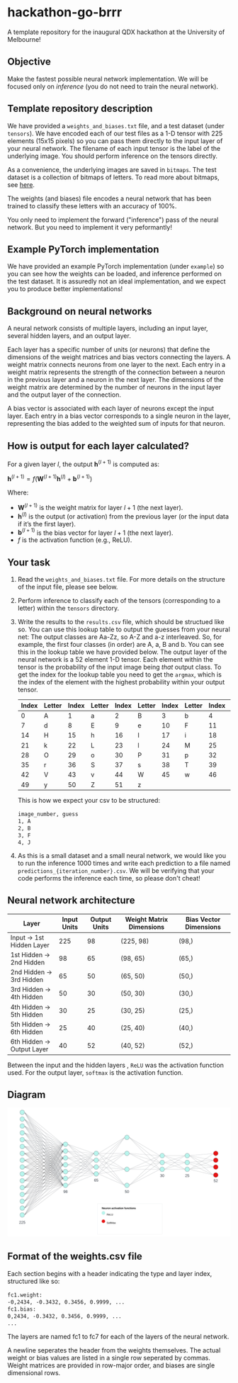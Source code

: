 # hackathon-go-brrr
A template repository for the inaugural QDX hackathon at the University of Melbourne!

## Objective
Make the fastest possible neural network implementation.
We will be focused only on *inference* (you do not need to train the neural network).

## Template repository description
We have provided a `weights_and_biases.txt` file, and a test dataset (under `tensors`). 
We have encoded each of our test files as a 1-D tensor with 225 elements (15x15 pixels) so you can pass them directly to the input layer of your neural network. The filename of each input tensor is the label of the underlying image.
You should perform inference on the tensors directly.

As a convenience, the underlying images are saved in `bitmaps`. The test dataset is a collection of bitmaps of letters.
To read more about bitmaps, see [here](https://en.wikipedia.org/wiki/Bitmap).

The weights (and biases) file encodes a neural network that has been trained to classify these letters with an accuracy of 100%.

You only need to implement the forward ("inference") pass of the neural network. But you need to implement it very peformantly!

## Example PyTorch implementation
We have provided an example PyTorch implementation (under `example`) so you can see how the weights can be loaded, and inference performed on the test dataset. It is assuredly not an ideal implementation, and we expect you to produce better implementations!

## Background on neural networks

A neural network consists of multiple layers, including an input layer, several hidden layers, and an output layer.

Each layer has a specific number of units (or neurons) that define the dimensions of the weight matrices and bias vectors connecting the layers.
A weight matrix connects neurons from one layer to the next.
Each entry in a weight matrix represents the strength of the connection between a neuron in the previous layer and a neuron in the next layer.
The dimensions of the weight matrix are determined by the number of neurons in the input layer and the output layer of the connection.

A bias vector is associated with each layer of neurons except the input layer.
Each entry in a bias vector corresponds to a single neuron in the layer, representing the bias added to the weighted sum of inputs for that neuron.

## How is output for each layer calculated?
For a given layer $l$, the output $\mathbf{h}^{(l+1)}$ is computed as:

$\mathbf{h}^{(l+1)} = f(\mathbf{W}^{(l+1)} \mathbf{h}^{(l)} + \mathbf{b}^{(l+1)})$

Where:

- $\mathbf{W}^{(l+1)}$ is the weight matrix for layer $l + 1$ (the next layer).
- $\mathbf{h}^{(l)}$ is the output (or activation) from the previous layer (or the input data if it’s the first layer).
- $\mathbf{b}^{(l + 1)}$ is the bias vector for layer $l + 1$ (the next layer).
- $f$ is the activation function (e.g., ReLU).

## Your task
1. Read the `weights_and_biases.txt` file. For more details on the structure of the input file, please see below.

2. Perform inference to classify each of the tensors (corresponding to a letter) within the `tensors` directory.

3. Write the results to the `results.csv` file, which should be structued like so. 
You can use this lookup table to output the guesses from your neural net:
The output classes are Aa-Zz, so A-Z and a-z interleaved. So, for example, the first four classes (in order) are A, a, B and b. You can see this in the lookup table we have provided below.
The output layer of the neural network is a 52 element 1-D tensor. Each element within the tensor is the probability of the input image being
*that* output class. To get the index for the lookup table you need to get the `argmax`, which is the index of the element with the highest probability within your output tensor.
    
    | Index | Letter | Index | Letter | Index | Letter | Index | Letter | Index | Letter | Index | Letter | Index | Letter |
    |-------|--------|-------|--------|-------|--------|-------|--------|-------|--------|-------|--------|-------|--------|
    | 0     | A      | 1     | a      | 2     | B      | 3     | b      | 4     | C      | 5     | c      | 6     | D      |
    | 7     | d      | 8     | E      | 9     | e      | 10    | F      | 11    | f      | 12    | G      | 13    | g      |
    | 14    | H      | 15    | h      | 16    | I      | 17    | i      | 18    | J      | 19    | j      | 20    | K      |
    | 21    | k      | 22    | L      | 23    | l      | 24    | M      | 25    | m      | 26    | N      | 27    | n      |
    | 28    | O      | 29    | o      | 30    | P      | 31    | p      | 32    | Q      | 33    | q      | 34    | R      |
    | 35    | r      | 36    | S      | 37    | s      | 38    | T      | 39    | t      | 40    | U      | 41    | u      |
    | 42    | V      | 43    | v      | 44    | W      | 45    | w      | 46    | X      | 47    | x      | 48    | Y      |
    | 49    | y      | 50    | Z      | 51    | z      |

    This is how we expect your csv to be structured:
    ```csv
    image_number, guess
    1, A
    2, B
    3, F
    4, J
    ```

4. As this is a small dataset and a small neural network, we would like you to run the inference 1000 times and write each prediction to a file named `predictions_{iteration_number}.csv`. We will be verifying that your code performs the inference each time, so please don't cheat!


## Neural network architecture

| Layer                          | Input Units | Output Units | Weight Matrix Dimensions | Bias Vector Dimensions |
|--------------------------------|-------------|--------------|--------------------------|------------------------|
| Input -> 1st Hidden Layer    | 225         | 98           | (225, 98)                | (98,)                  |
| 1st Hidden -> 2nd Hidden  | 98          | 65           | (98, 65)                 | (65,)                  |
| 2nd Hidden -> 3rd Hidden  | 65          | 50           | (65, 50)                 | (50,)                  |
| 3rd Hidden -> 4th Hidden  | 50          | 30           | (50, 30)                 | (30,)                  |
| 4th Hidden -> 5th Hidden  | 30          | 25           | (30, 25)                 | (25,)                  |
| 5th Hidden -> 6th Hidden   | 25          | 40           | (25, 40)                 | (40,)                  |
| 6th Hidden -> Output Layer   | 40          | 52           | (40, 52)                 | (52,)                  |

Between the input and the hidden layers
, `ReLU` was the activation function used.
For the output
 layer, `softmax` is the activation function.

## Diagram
![Sample Image](./neural_network_diagram.png)


## Format of the weights.csv file

Each section begins with a header indicating the type and layer index, structured like
so:
```
fc1.weight:
-0,2434, -0.3432, 0.3456, 0.9999, ...
fc1.bias:
0,2434, -0.3432, 0.3456, 0.9999, ...
...
```
The layers are named fc1 to fc7 for each of the layers of the neural network.

A newline seperates the header from the weights themselves. The actual weight or bias values are listed in a single row seperated by commas. Weight matrices are provided in row-major order, and biases are single dimensional rows.

